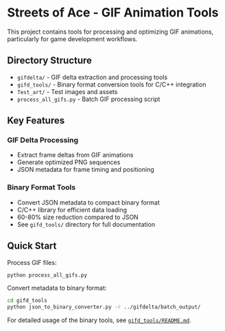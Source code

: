 # Streets of Ace - GIF Animation Tools

This project contains tools for processing and optimizing GIF animations, particularly for game development workflows.

## Directory Structure

- `gifdelta/` - GIF delta extraction and processing tools
- `gifd_tools/` - Binary format conversion tools for C/C++ integration
- `Test_art/` - Test images and assets
- `process_all_gifs.py` - Batch GIF processing script

## Key Features

### GIF Delta Processing
- Extract frame deltas from GIF animations
- Generate optimized PNG sequences
- JSON metadata for frame timing and positioning

### Binary Format Tools
- Convert JSON metadata to compact binary format
- C/C++ library for efficient data loading
- 60-80% size reduction compared to JSON
- See `gifd_tools/` directory for full documentation

## Quick Start

Process GIF files:
```bash
python process_all_gifs.py
```

Convert metadata to binary format:
```bash
cd gifd_tools
python json_to_binary_converter.py -r ../gifdelta/batch_output/
```

For detailed usage of the binary tools, see [`gifd_tools/README.md`](gifd_tools/README.md). 